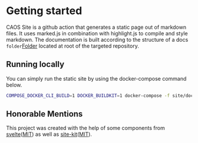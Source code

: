 # Getting started

CAOS Site is a github action that generates a static page out of markdown files. It uses marked.js in combination with highlight.js to compile and style markdown.
The documentation is built according to the structure of a docs `folder`[Folder](https://github.com/caos/site/tree/master/site/docs) located at root of the targeted repository.

## Running locally

You can simply run the static site by using the docker-compose command below.

```Bash
COMPOSE_DOCKER_CLI_BUILD=1 DOCKER_BUILDKIT=1 docker-compose -f site/docker-compose.yml up --build
```

## Honorable Mentions

This project was created with the help of some components from [svelte](https://github.com/sveltejs/svelte)([MIT](https://github.com/sveltejs/svelte/blob/master/LICENSE)) as well as [site-kit](https://github.com/sveltejs/site-kit)([MIT](https://github.com/sveltejs/site-kit/blob/master/LICENSE)).